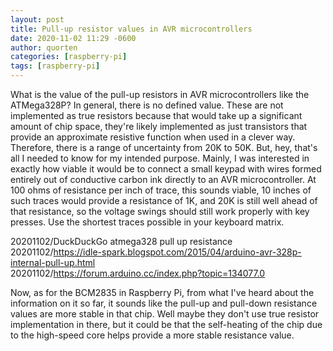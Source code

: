 ```yaml
---
layout: post
title: Pull-up resistor values in AVR microcontrollers
date: 2020-11-02 11:29 -0600
author: quorten
categories: [raspberry-pi]
tags: [raspberry-pi]
---
```


What is the value of the pull-up resistors in AVR microcontrollers
like the ATMega328P?  In general, there is no defined value.  These
are not implemented as true resistors because that would take up a
significant amount of chip space, they're likely implemented as just
transistors that provide an approximate resistive function when used
in a clever way.  Therefore, there is a range of uncertainty from 20K
to 50K.  But, hey, that's all I needed to know for my intended
purpose.  Mainly, I was interested in exactly how viable it would be
to connect a small keypad with wires formed entirely out of conductive
carbon ink directly to an AVR microcontroller.  At 100 ohms of
resistance per inch of trace, this sounds viable, 10 inches of such
traces would provide a resistance of 1K, and 20K is still well ahead
of that resistance, so the voltage swings should still work properly
with key presses.  Use the shortest traces possible in your keyboard
matrix.

20201102/DuckDuckGo atmega328 pull up resistance  
20201102/https://idle-spark.blogspot.com/2015/04/arduino-avr-328p-internal-pull-up.html  
20201102/https://forum.arduino.cc/index.php?topic=134077.0

Now, as for the BCM2835 in Raspberry Pi, from what I've heard about
the information on it so far, it sounds like the pull-up and pull-down
resistance values are more stable in that chip.  Well maybe they don't
use true resistor implementation in there, but it could be that the
self-heating of the chip due to the high-speed core helps provide a
more stable resistance value.
